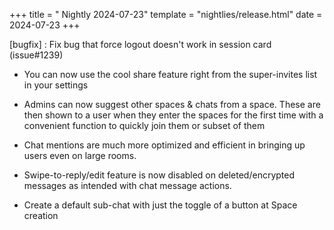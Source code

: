+++
title = " Nightly 2024-07-23"
template = "nightlies/release.html"
date = 2024-07-23
+++


[bugfix] : Fix bug that force logout doesn't work in session card (issue#1239)

- You can now use the cool share feature right from the super-invites list in your settings

- Admins can now suggest other spaces & chats from a space. These are then shown to a user when they enter the spaces for the first time with a convenient function to quickly join them or subset of them

- Chat mentions are much more optimized and efficient in bringing up users even on large rooms.
- Swipe-to-reply/edit feature is now disabled on deleted/encrypted messages as intended with chat message actions.

- Create a default sub-chat with just the toggle of a button at Space creation

